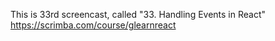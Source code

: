 This is 33rd screencast, called "33. Handling Events in React"<br />
https://scrimba.com/course/glearnreact